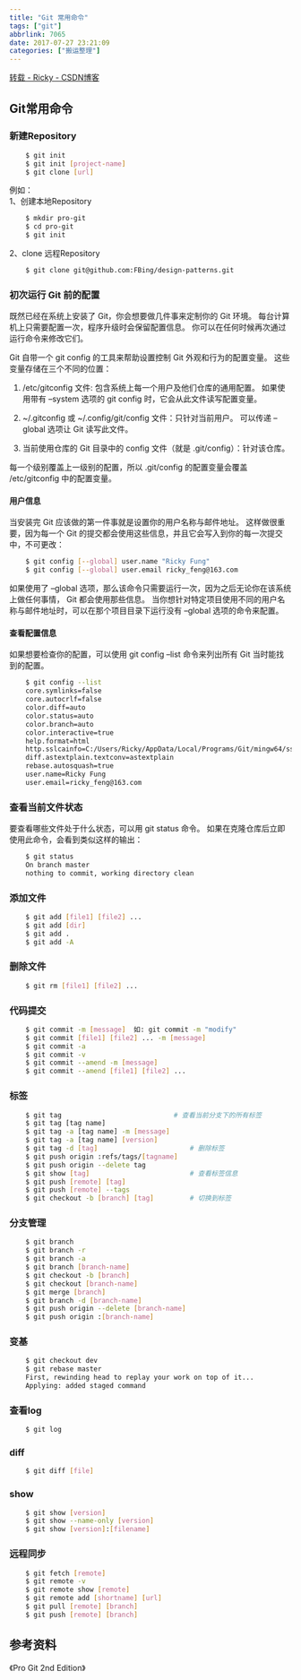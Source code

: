 ```yaml
---
title: "Git 常用命令"
tags: ["git"]
abbrlink: 7065
date: 2017-07-27 23:21:09
categories: ["搬运整理"]
---
```


[转载 - Ricky - CSDN博客](http://blog.csdn.net/top_code/article/details/51931589 "Permalink to Git常用命令 - Ricky - CSDN博客")
 
## Git常用命令 

### 新建Repository
```bash
    $ git init
    $ git init [project-name]
    $ git clone [url]
```
例如：   
1、创建本地Repository
```bash
    $ mkdir pro-git
    $ cd pro-git
    $ git init
```
2、clone 远程Repository
```bash
    $ git clone git@github.com:FBing/design-patterns.git
```

<!-- more -->

### 初次运行 Git 前的配置

既然已经在系统上安装了 Git，你会想要做几件事来定制你的 Git 环境。 每台计算机上只需要配置一次，程序升级时会保留配置信息。 你可以在任何时候再次通过运行命令来修改它们。

Git 自带一个 git config 的工具来帮助设置控制 Git 外观和行为的配置变量。 这些变量存储在三个不同的位置：
1. /etc/gitconfig 文件: 包含系统上每一个用户及他们仓库的通用配置。 如果使用带有 –system 选项的 git config 时，它会从此文件读写配置变量。

2. ~/.gitconfig 或 ~/.config/git/config 文件：只针对当前用户。 可以传递 –global 选项让 Git 读写此文件。

3. 当前使用仓库的 Git 目录中的 config 文件（就是 .git/config）：针对该仓库。

每一个级别覆盖上一级别的配置，所以 .git/config 的配置变量会覆盖 /etc/gitconfig 中的配置变量。

#### 用户信息

当安装完 Git 应该做的第一件事就是设置你的用户名称与邮件地址。 这样做很重要，因为每一个 Git 的提交都会使用这些信息，并且它会写入到你的每一次提交中，不可更改：
```bash
    $ git config [--global] user.name "Ricky Fung"
    $ git config [--global] user.email ricky_feng@163.com
```
如果使用了 –global 选项，那么该命令只需要运行一次，因为之后无论你在该系统上做任何事情， Git 都会使用那些信息。 当你想针对特定项目使用不同的用户名称与邮件地址时，可以在那个项目目录下运行没有 –global 选项的命令来配置。

#### 查看配置信息

如果想要检查你的配置，可以使用 git config –list 命令来列出所有 Git 当时能找到的配置。
```bash
    $ git config --list
    core.symlinks=false
    core.autocrlf=false
    color.diff=auto
    color.status=auto
    color.branch=auto
    color.interactive=true
    help.format=html
    http.sslcainfo=C:/Users/Ricky/AppData/Local/Programs/Git/mingw64/ssl/certs/ca-bundle.crt
    diff.astextplain.textconv=astextplain
    rebase.autosquash=true
    user.name=Ricky Fung
    user.email=ricky_feng@163.com
```

### 查看当前文件状态

要查看哪些文件处于什么状态，可以用 git status 命令。 如果在克隆仓库后立即使用此命令，会看到类似这样的输出：
```bash
    $ git status
    On branch master
    nothing to commit, working directory clean
```

### 添加文件
```bash
    $ git add [file1] [file2] ...
    $ git add [dir]
    $ git add .
    $ git add -A
```

### 删除文件
```bash
    $ git rm [file1] [file2] ...
```

### 代码提交
```bash
    $ git commit -m [message]  如: git commit -m "modify"
    $ git commit [file1] [file2] ... -m [message]
    $ git commit -a
    $ git commit -v
    $ git commit --amend -m [message]
    $ git commit --amend [file1] [file2] ...
```

### 标签
```bash
    $ git tag                            # 查看当前分支下的所有标签
    $ git tag [tag name]
    $ git tag -a [tag name] -m [message]
    $ git tag -a [tag name] [version]
    $ git tag -d [tag]                       # 删除标签
    $ git push origin :refs/tags/[tagname]
    $ git push origin --delete tag 
    $ git show [tag]                         # 查看标签信息
    $ git push [remote] [tag]
    $ git push [remote] --tags
    $ git checkout -b [branch] [tag]         # 切换到标签
```

### 分支管理
```bash
    $ git branch
    $ git branch -r
    $ git branch -a
    $ git branch [branch-name]
    $ git checkout -b [branch]
    $ git checkout [branch-name]
    $ git merge [branch]
    $ git branch -d [branch-name]
    $ git push origin --delete [branch-name]
    $ git push origin :[branch-name]
```

### 变基
```bash
    $ git checkout dev
    $ git rebase master
    First, rewinding head to replay your work on top of it...
    Applying: added staged command
```

### 查看log
```bash
    $ git log
```

### diff
```bash
    $ git diff [file]
```

### show
```bash
    $ git show [version]
    $ git show --name-only [version]
    $ git show [version]:[filename]
```

### 远程同步
```bash
    $ git fetch [remote]
    $ git remote -v
    $ git remote show [remote]
    $ git remote add [shortname] [url]
    $ git pull [remote] [branch]
    $ git push [remote] [branch]
```

## 参考资料

《Pro Git 2nd Edition》

  
